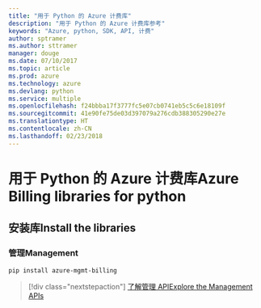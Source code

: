```yaml
---
title: "用于 Python 的 Azure 计费库"
description: "用于 Python 的 Azure 计费库参考"
keywords: "Azure, python, SDK, API, 计费"
author: sptramer
ms.author: sttramer
manager: douge
ms.date: 07/10/2017
ms.topic: article
ms.prod: azure
ms.technology: azure
ms.devlang: python
ms.service: multiple
ms.openlocfilehash: f24bbba17f3777fc5e07cb0741eb5c5c6e18109f
ms.sourcegitcommit: 41e90fe75de03d397079a276cdb388305290e27e
ms.translationtype: HT
ms.contentlocale: zh-CN
ms.lasthandoff: 02/23/2018
---
```

# <a name="azure-billing-libraries-for-python"></a><span data-ttu-id="e935a-104">用于 Python 的 Azure 计费库</span><span class="sxs-lookup"><span data-stu-id="e935a-104">Azure Billing libraries for python</span></span>

## <a name="install-the-libraries"></a><span data-ttu-id="e935a-105">安装库</span><span class="sxs-lookup"><span data-stu-id="e935a-105">Install the libraries</span></span>


### <a name="management"></a><span data-ttu-id="e935a-106">管理</span><span class="sxs-lookup"><span data-stu-id="e935a-106">Management</span></span>

```bash
pip install azure-mgmt-billing
```
> [!div class="nextstepaction"]
> [<span data-ttu-id="e935a-107">了解管理 API</span><span class="sxs-lookup"><span data-stu-id="e935a-107">Explore the Management APIs</span></span>](/python/api/overview/azure/billing/management)